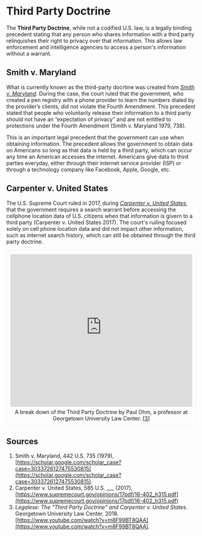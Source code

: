 # Third Party Doctrine
The **Third Party Doctrine**, while not a codified U.S. law, is a legally binding precedent stating that any person who shares information with a third party relinquishes their right to privacy over that information. This allows law enforcement and intelligence agencies to access a person's information without a warrant.

## Smith v. Maryland
What is currently known as the third-party docrtine was created from *[Smith v. Maryland](https://en.wikipedia.org/wiki/Smith_v._Maryland)*. During the case, the court ruled that the government, who created a pen registry with a phone provider to learn the numbers dialed by the provider’s clients, did not violate the Fourth Amendment. This precedent stated that people who voluntarily release their information to a third party should not have an “expectation of privacy” and are not entitled to protections under the Fourth Amendment (Smith v. Maryland 1979, 738). 

This is an important legal precedent that the government can use when obtaining information. The precedent allows the government to obtain data on Americans so long as that data is held by a third party, which can occur any time an American accesses the internet. Americans give data to third parties everyday, either through their internet service provider (ISP) or through a technology company like Facebook, Apple, Google, etc. 

## Carpenter v. United States
The U.S. Supreme Court ruled in 2017, during *[Carpenter v. United States](https://en.wikipedia.org/wiki/Carpenter_v._United_States)*, that the government requires a search warrant before accessing the cellphone location data of U.S. citizens when that information is givern to a third party (Carpenter v. United States 2017). The court's ruiling focused solely on cell phone location data and did not impact other information, such as internet search history, which can still be obtained through the third party doctrine.

<div style="padding: 10px;border: 1px solid #e9ecef;border-radius: 5px;">
    <iframe width="100%" height="404" src="https://www.youtube-nocookie.com/embed/2ZH9Bd-pCrg?start=3" title="YouTube video player" frameborder="0" allow="accelerometer; autoplay; clipboard-write; encrypted-media; gyroscope; picture-in-picture" allowfullscreen></iframe><br>
    <span style="margin-top: 5px;display: block;text-align: center;">A break down of the Third Party Doctrine by Paul Ohm, a professor at Georgetown University Law Center. <a href="#sources">[3]</a></span>
</div>

## Sources
1. Smith v. Maryland, 442 U.S. 735 (1979), [https://scholar.google.com/scholar_case?case=3033726127475530815](https://scholar.google.com/scholar_case?case=3033726127475530815).
2. Carpenter v. United States, 585 U.S. ___ (2017), [https://www.supremecourt.gov/opinions/17pdf/16-402_h315.pdf](https://www.supremecourt.gov/opinions/17pdf/16-402_h315.pdf)
3. *Legalese: The "Third Party Doctrine" and Carpenter v. United States*. Georgetown University Law Center, 2018. [https://www.youtube.com/watch?v=m8F99BT8QAA](https://www.youtube.com/watch?v=m8F99BT8QAA).